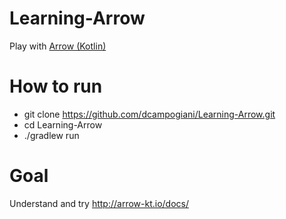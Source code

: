 # Learning-Arrow
Play with [Arrow (Kotlin)](http://arrow-kt.io/)

# How to run
 - git clone https://github.com/dcampogiani/Learning-Arrow.git
 - cd Learning-Arrow
 - ./gradlew run

# Goal
Understand and try http://arrow-kt.io/docs/
